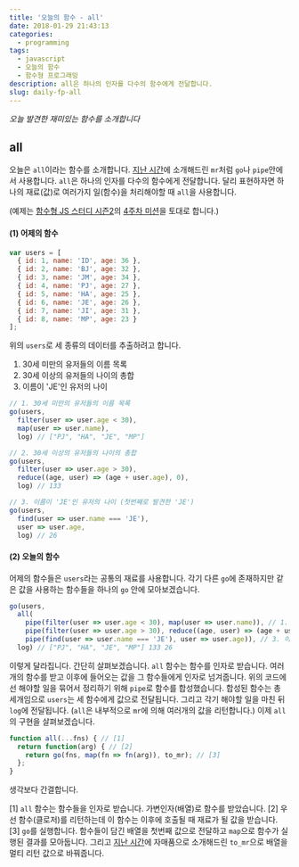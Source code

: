 ```yaml
---
title: '오늘의 함수 - all'
date: 2018-01-29 21:43:13
categories:
  - programming
tags:
  - javascript
  - 오늘의 함수
  - 함수형 프로그래밍
description: all은 하나의 인자를 다수의 함수에게 전달합니다.
slug: daily-fp-all
---
```

_오늘 발견한 재미있는 함수를 소개합니다_

## all

오늘은 `all`이라는 함수를 소개합니다. [지난 시간](/programming/javascript-daily-function-14/)에 소개해드린 `mr`처럼 `go`나 `pipe`안에서 사용합니다. `all`은 하나의 인자를 다수의 함수에게 전달합니다. 달리 표현하자면 하나의 재료(값)로 여러가지 일(함수)을 처리해야할 때 `all`을 사용합니다.

(예제는 [함수형 JS 스터디 시즌2](https://github.com/joeunha/functional-js-study2)의 [4주차 미션](https://github.com/joeunha/functional-js-study2/issues/4)을 토대로 합니다.)

#### (1) 어제의 함수

```javascript
var users = [
  { id: 1, name: 'ID', age: 36 },
  { id: 2, name: 'BJ', age: 32 },
  { id: 3, name: 'JM', age: 34 },
  { id: 4, name: 'PJ', age: 27 },
  { id: 5, name: 'HA', age: 25 },
  { id: 6, name: 'JE', age: 26 },
  { id: 7, name: 'JI', age: 31 },
  { id: 8, name: 'MP', age: 23 }
];
```

위의 `users`로 세 종류의 데이터를 추출하려고 합니다.

1. 30세 미만의 유저들의 이름 목록
2. 30세 이상의 유저들의 나이의 총합
3. 이름이 'JE'인 유저의 나이

```javascript
// 1. 30세 미만의 유저들의 이름 목록
go(users,
  filter(user => user.age < 30),
  map(user => user.name),
  log) // ["PJ", "HA", "JE", "MP"]

// 2. 30세 이상의 유저들의 나이의 총합
go(users,
  filter(user => user.age > 30),
  reduce((age, user) => (age + user.age), 0),
  log) // 133

// 3. 이름이 'JE'인 유저의 나이 (첫번째로 발견한 'JE')
go(users,
  find(user => user.name === 'JE'),
  user => user.age,
  log) // 26
```


#### (2) 오늘의 함수
어제의 함수들은 `users`라는 공통의 재료를 사용합니다. 각기 다른 `go`에 존재하지만 같은 값을 사용하는 함수들을 하나의 `go` 안에 모아보겠습니다.

```javascript
go(users,
  all(
    pipe(filter(user => user.age < 30), map(user => user.name)), // 1. 30세 미만의 유저들의 이름 목록
    pipe(filter(user => user.age > 30), reduce((age, user) => (age + user.age), 0)), // 2. 30세 이상의 유저들의 나이의 총합
    pipe(find(user => user.name === 'JE'), user => user.age)), // 3. 이름이 'JE'인 유저의 나이
  log) // ["PJ", "HA", "JE", "MP"] 133 26
```

이렇게 달라집니다. 간단히 살펴보겠습니다. `all` 함수는 함수를 인자로 받습니다. 여러개의 함수를 받고 이후에 들어오는 값을 그 함수들에게 인자로 넘겨줍니다. 위의 코드에선 해야할 일을 묶어서 정리하기 위해 `pipe`로 함수를 합성했습니다. 합성된 함수는 총 세개임으로 `users`는 세 함수에게 값으로 전달됩니다. 그리고 각기 해야할 일을 마친 뒤 `log`에 전달됩니다. (`all`은 내부적으로 `mr`에 의해 여러개의 값을 리턴합니다.) 이제 `all`의 구현을 살펴보겠습니다.


```javascript
function all(...fns) { // [1]
  return function(arg) { // [2]
    return go(fns, map(fn => fn(arg)), to_mr); // [3]
  };
}
```

생각보다 간결합니다.

[1] `all` 함수는 함수들을 인자로 받습니다. 가변인자(배열)로 함수를 받았습니다.
[2] 우선 함수(클로저)를 리턴하는데 이 함수는 이후에 호출될 때 재료가 될 값을 받습니다.
[3] `go`를 실행합니다. 함수들이 담긴 배열을 첫번째 값으로 전달하고 `map`으로 함수가 실행된 결과를 모아둡니다. 그리고 [지난 시간](/programming/javascript-daily-function-14/)에 자매품으로 소개해드린 `to_mr`으로 배열을 멀티 리턴 값으로 바꿔줍니다.
